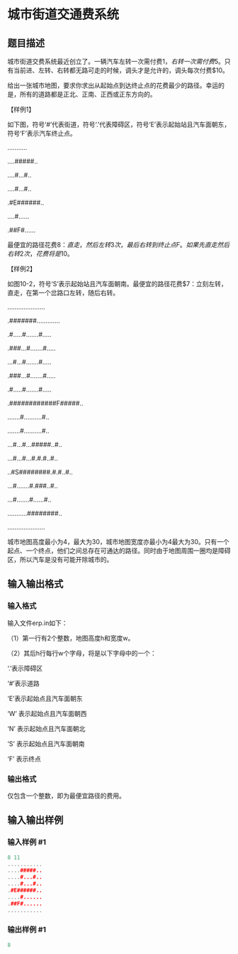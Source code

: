 # 城市街道交通费系统

## 题目描述

城市街道交费系统最近创立了。一辆汽车左转一次需付费$1，右转一次需付费$5。只有当前进、左转、右转都无路可走的时候，调头才是允许的，调头每次付费$10。

给出一张城市地图，要求你求出从起始点到达终止点的花费最少的路径。幸运的是，所有的道路都是正北、正南、正西或正东方向的。

【样例1】

如下图，符号‘#’代表街道，符号‘.’代表障碍区，符号‘E’表示起始站且汽车面朝东，符号‘F’表示汽车终止点。

...........

....#####..

....#...#..

....#...#..

.#E######..

....#......

.##F#......

最便宜的路径花费$8：直走，然后左转3次，最后右转到终止点F。如果先直走然后右转2次，花费将是$10。

【样例2】

如图10-2，符号‘S’表示起始站且汽车面朝南。最便宜的路径花费$7：立刻左转，直走，在第一个岔路口左转，随后右转。

.....................

.#######.............

.#.....#.......#.....

.###...#.......#.....

...#...#.......#.....

.###...#.......#.....

.#.....#.......#.....

.############F#####..

.......#..........#..

.......#..........#..

...#...#...#####..#..

...#...#...#.#.#..#..

..#S########.#.#..#..

...#.......#.###..#..

...#.......#......#..

...........########..

.....................

城市地图高度最小为4，最大为30，城市地图宽度亦最小为4最大为30。只有一个起点、一个终点，他们之间总存在可通达的路径。同时由于地图周围一圈均是障碍区，所以汽车是没有可能开除城市的。

## 输入输出格式

### 输入格式

输入文件erp.in如下：

（1）第一行有2个整数，地图高度h和宽度w。

（2）其后h行每行w个字母，将是以下字母中的一个：

‘.’表示障碍区

‘#’表示道路

‘E’表示起始点且汽车面朝东

‘W’ 表示起始点且汽车面朝西

‘N’ 表示起始点且汽车面朝北

‘S’ 表示起始点且汽车面朝南

‘F’ 表示终点

### 输出格式

仅包含一个整数，即为最便宜路径的费用。

## 输入输出样例

### 输入样例 #1

```cpp
8 11
...........
....#####..
....#...#..
....#...#..
.#E######..
....#......
.##F#......
...........

```
### 输出样例 #1

```cpp
8

```
